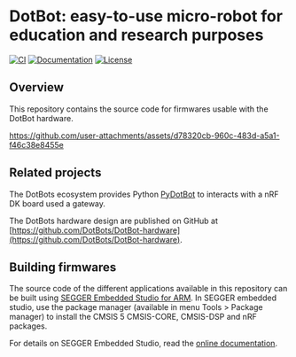 # DotBot: easy-to-use micro-robot for education and research purposes

[![CI][ci-badge]][ci-link]
[![Documentation][doc-badge]][doc-link]
[![License][license-badge]][license-link]

## Overview

This repository contains the source code for firmwares usable with the DotBot
hardware.

https://github.com/user-attachments/assets/d78320cb-960c-483d-a5a1-f46c38e8455e

## Related projects

The DotBots ecosystem provides Python
[PyDotBot](https://github.com/DotBots/PyDotBot) to interacts with a nRF DK board
used a gateway.

The DotBots hardware design are published on GitHub at
[https://github.com/DotBots/DotBot-hardware](https://github.com/DotBots/DotBot-hardware).

## Building firmwares

The source code of the different applications available in this repository can be built using
[SEGGER Embedded Studio for ARM](https://www.segger.com/downloads/embedded-studio).
In SEGGER embedded studio, use the package manager
(available in menu Tools > Package manager) to install the CMSIS 5 CMSIS-CORE,
CMSIS-DSP and nRF packages.

For details on SEGGER Embedded Studio, read the
[online documentation](https://studio.segger.com/index.htm?https://studio.segger.com/home.htm).

[ci-badge]: https://github.com/DotBots/DotBot-firmware/workflows/CI/badge.svg
[ci-link]: https://github.com/DotBots/DotBot-firmware/actions?query=workflow%3ACI+branch%3Amain
[doc-badge]: https://readthedocs.org/projects/dotbot-firmware/badge/?version=latest
[doc-link]: https://dotbot-firmware.readthedocs.io/en/latest
[license-badge]: https://img.shields.io/github/license/DotBots/DotBot-firmware
[license-link]: https://github.com/DotBots/dotbot-firmware/blob/main/LICENSE.txt

